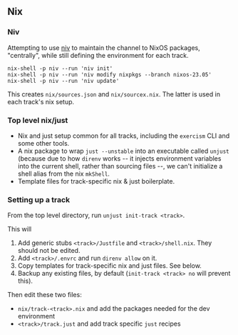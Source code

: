 ## Nix

### Niv

Attempting to use [niv](https://github.com/nmattia/niv) to maintain the channel to NixOS
packages, "centrally", while still defining the environment for each track.

    nix-shell -p niv --run 'niv init'
    nix-shell -p niv --run 'niv modify nixpkgs --branch nixos-23.05'
    nix-shell -p niv --run 'niv update'

This creates `nix/sources.json` and `nix/sourcex.nix`. The latter is used in each
track's nix setup.

### Top level nix/just

* Nix and just setup common for all tracks, including the `exercism` CLI and some other
  tools.
* A nix package to wrap `just --unstable` into an executable called `unjust` (because
  due to how `direnv` works -- it injects environment variables into the current shell,
  rather than sourcing files --, we can't initialize a shell alias from the nix
  `mkShell`.
* Template files for track-specific nix & just boilerplate.

### Setting up a track

From the top level directory, run `unjust init-track <track>`.

This will

1. Add generic stubs `<track>/Justfile` and `<track>/shell.nix`. They should not be
   edited.
2. Add `<track>/.envrc` and run `direnv allow` on it.
3. Copy templates for track-specific nix and just files. See below.
4. Backup any existing files, by default (`init-track <track> no` will prevent this).

Then edit these two files:
* `nix/track-<track>.nix` and add the packages needed for the dev environment
* `<track>/track.just` and add track specific `just` recipes
